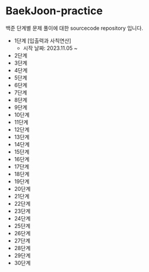 # BaekJoon-practice

백준 단계별 문제 풀이에 대한 sourcecode repository 입니다.

- 1단계 [입출력과 사칙연산]
  - 시작 날짜: 2023.11.05 ~
- 2단계
- 3단계
- 4단계
- 5단계
- 6단계
- 7단계
- 8단계
- 9단계
- 10단계
- 11단계
- 12단계
- 13단계
- 14단계
- 15단계
- 16단계
- 17단계
- 18단계
- 19단계
- 20단계
- 21단계
- 22단계
- 23단계
- 24단계
- 25단계
- 26단계
- 27단계
- 28단계
- 29단계
- 30단계
